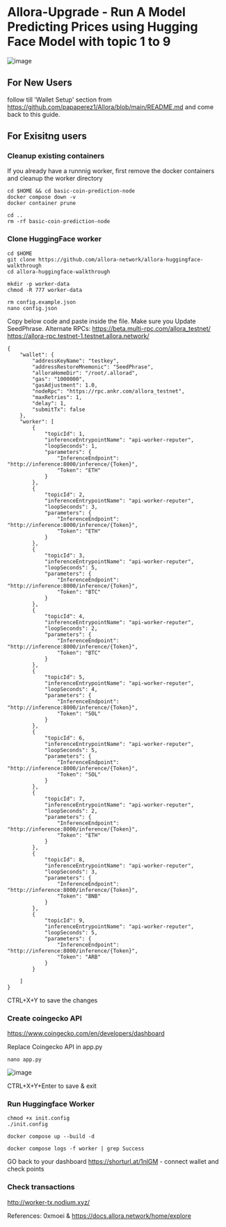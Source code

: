 # Allora-Upgrade - Run A Model Predicting Prices using Hugging Face Model with topic 1 to 9

![image](https://github.com/user-attachments/assets/c4eda80a-41ed-4008-8463-9cd51e33eb7e)

## For New Users

follow till 'Wallet Setup' section from https://github.com/papaperez1/Allora/blob/main/README.md and come back to this guide.

## For Exisitng users

### Cleanup existing containers

If you already have a runnnig worker, first remove the docker containers and cleanup the worker directory

```
cd $HOME && cd basic-coin-prediction-node
docker compose down -v
docker container prune
```
```
cd ..
rm -rf basic-coin-prediction-node
```


### Clone HuggingFace worker

```
cd $HOME
git clone https://github.com/allora-network/allora-huggingface-walkthrough
cd allora-huggingface-walkthrough
```
```
mkdir -p worker-data
chmod -R 777 worker-data
```
```
rm config.example.json
nano config.json
```
Copy below code and paste inside the file. Make sure you Update SeedPhrase.
Alternate RPCs: https://beta.multi-rpc.com/allora_testnet/
                https://allora-rpc.testnet-1.testnet.allora.network/
```
{
    "wallet": {
        "addressKeyName": "testkey",
        "addressRestoreMnemonic": "SeedPhrase",
        "alloraHomeDir": "/root/.allorad",
        "gas": "1000000",
        "gasAdjustment": 1.0,
        "nodeRpc": "https://rpc.ankr.com/allora_testnet",
        "maxRetries": 1,
        "delay": 1,
        "submitTx": false
    },
    "worker": [
        {
            "topicId": 1,
            "inferenceEntrypointName": "api-worker-reputer",
            "loopSeconds": 1,
            "parameters": {
                "InferenceEndpoint": "http://inference:8000/inference/{Token}",
                "Token": "ETH"
            }
        },
        {
            "topicId": 2,
            "inferenceEntrypointName": "api-worker-reputer",
            "loopSeconds": 3,
            "parameters": {
                "InferenceEndpoint": "http://inference:8000/inference/{Token}",
                "Token": "ETH"
            }
        },
        {
            "topicId": 3,
            "inferenceEntrypointName": "api-worker-reputer",
            "loopSeconds": 5,
            "parameters": {
                "InferenceEndpoint": "http://inference:8000/inference/{Token}",
                "Token": "BTC"
            }
        },
        {
            "topicId": 4,
            "inferenceEntrypointName": "api-worker-reputer",
            "loopSeconds": 2,
            "parameters": {
                "InferenceEndpoint": "http://inference:8000/inference/{Token}",
                "Token": "BTC"
            }
        },
        {
            "topicId": 5,
            "inferenceEntrypointName": "api-worker-reputer",
            "loopSeconds": 4,
            "parameters": {
                "InferenceEndpoint": "http://inference:8000/inference/{Token}",
                "Token": "SOL"
            }
        },
        {
            "topicId": 6,
            "inferenceEntrypointName": "api-worker-reputer",
            "loopSeconds": 5,
            "parameters": {
                "InferenceEndpoint": "http://inference:8000/inference/{Token}",
                "Token": "SOL"
            }
        },
        {
            "topicId": 7,
            "inferenceEntrypointName": "api-worker-reputer",
            "loopSeconds": 2,
            "parameters": {
                "InferenceEndpoint": "http://inference:8000/inference/{Token}",
                "Token": "ETH"
            }
        },
        {
            "topicId": 8,
            "inferenceEntrypointName": "api-worker-reputer",
            "loopSeconds": 3,
            "parameters": {
                "InferenceEndpoint": "http://inference:8000/inference/{Token}",
                "Token": "BNB"
            }
        },
        {
            "topicId": 9,
            "inferenceEntrypointName": "api-worker-reputer",
            "loopSeconds": 5,
            "parameters": {
                "InferenceEndpoint": "http://inference:8000/inference/{Token}",
                "Token": "ARB"
            }
        }
        
    ]
}
```
CTRL+X+Y to save the changes

### Create coingecko API
https://www.coingecko.com/en/developers/dashboard

Replace Coingecko API in app.py

```
nano app.py
```
![image](https://github.com/user-attachments/assets/106786f7-9cd7-4e43-ab0d-363b29e87c34)

CTRL+X+Y+Enter to save & exit

### Run Huggingface Worker

```
chmod +x init.config
./init.config
```
```
docker compose up --build -d
```
```
docker compose logs -f worker | grep Success
```
GO back to your dashboard https://shorturl.at/1nlGM - connect wallet and check points

### Check transactions

http://worker-tx.nodium.xyz/



References: 0xmoei & https://docs.allora.network/home/explore
